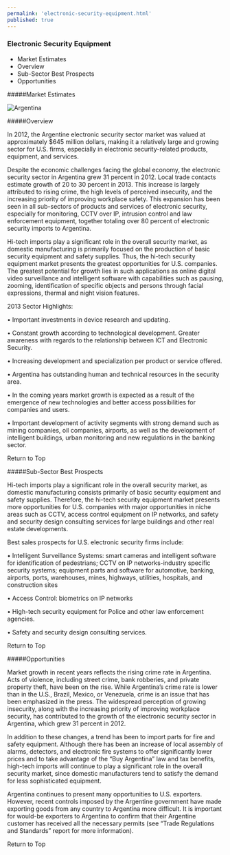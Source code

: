 ```yaml
--- 
permalink: 'electronic-security-equipment.html' 
published: true 
---
```

<h3 id="electronic-security-equipment">Electronic Security Equipment</h3>

* Market Estimates
* Overview
* Sub-Sector Best Prospects
* Opportunities

#####Market Estimates

![Argentina](../images/electronic-market-estimates.png)

#####Overview

In 2012, the Argentine electronic security sector market was valued at approximately $645 million dollars, making it a relatively large and growing sector for U.S. firms, especially in electronic security-related products, equipment, and services.

Despite the economic challenges facing the global economy, the electronic security sector in Argentina grew 31 percent in 2012. Local trade contacts estimate growth of 20 to 30 percent in 2013. This increase is largely attributed to rising crime, the high levels of perceived insecurity, and the increasing priority of improving workplace safety. This expansion has been seen in all sub-sectors of products and services of electronic security, especially for monitoring, CCTV over IP, intrusion control and law enforcement equipment, together totaling over 80 percent of electronic security imports to Argentina.

Hi-tech imports play a significant role in the overall security market, as domestic manufacturing is primarily focused on the production of basic security equipment and safety supplies. Thus, the hi-tech security equipment market presents the greatest opportunities for U.S. companies. The greatest potential for growth lies in such applications as online digital video surveillance and intelligent software with capabilities such as pausing, zooming, identification of specific objects and persons through facial expressions, thermal and night vision features.

2013 Sector Highlights:

•	Important investments in device research and updating.

•	Constant growth according to technological development. Greater awareness with regards to the relationship between ICT and Electronic Security.

•	Increasing development and specialization per product or service offered.

•	Argentina has outstanding human and technical resources in the security area.

•	In the coming years market growth is expected as a result of the emergence of new technologies and better access possibilities for companies and users.

•	Important development of activity segments with strong demand such as mining companies, oil companies, airports, as well as the development of intelligent buildings, urban monitoring and new regulations in the banking sector.

Return to Top

#####Sub-Sector Best Prospects

Hi-tech imports play a significant role in the overall security market, as domestic manufacturing consists primarily of basic security equipment and safety supplies. Therefore, the hi-tech security equipment market presents more opportunities for U.S. companies with major opportunities in niche areas such as CCTV, access control equipment on IP networks, and safety and security design consulting services for large buildings and other real estate developments.

Best sales prospects for U.S. electronic security firms include:

•	Intelligent Surveillance Systems: smart cameras and intelligent software for identification of pedestrians; CCTV on IP networks-industry specific security systems; equipment parts and software for automotive, banking, airports, ports, warehouses, mines, highways, utilities, hospitals, and construction sites

•	Access Control: biometrics on IP networks

•	High-tech security equipment for Police and other law enforcement agencies.

•	Safety and security design consulting services.

Return to Top

#####Opportunities

Market growth in recent years reflects the rising crime rate in Argentina. Acts of violence, including street crime, bank robberies, and private property theft, have been on the rise. While Argentina’s crime rate is lower than in the U.S., Brazil, Mexico, or Venezuela, crime is an issue that has been emphasized in the press. The widespread perception of growing insecurity, along with the increasing priority of improving workplace security, has contributed to the growth of the electronic security sector in Argentina, which grew 31 percent in 2012.

In addition to these changes, a trend has been to import parts for fire and safety equipment. Although there has been an increase of local assembly of alarms, detectors, and electronic fire systems to offer significantly lower prices and to take advantage of the “Buy Argentina” law and tax benefits, high-tech imports will continue to play a significant role in the overall security market, since domestic manufacturers tend to satisfy the demand for less sophisticated equipment.

Argentina continues to present many opportunities to U.S. exporters. However, recent controls imposed by the Argentine government have made exporting goods from any country to Argentina more difficult. It is important for would-be exporters to Argentina to confirm that their Argentine customer has received all the necessary permits (see “Trade Regulations and Standards” report for more information).

Return to Top

